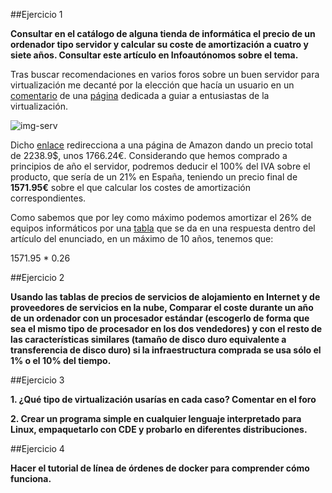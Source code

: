 ##Ejercicio 1

**Consultar en el catálogo de alguna tienda de informática el precio de un ordenador tipo servidor y calcular su coste de amortización a cuatro y siete años. Consultar este artículo en Infoautónomos sobre el tema.**

[comentario]:http://www.tinkertry.com/superguide-home-virtualization-server-enthusiasts-colorful-variety-of-esxi-whiteboxes/
[página]:http://www.amazon.com/gp/registry/wishlist/1S6RGAOHWS4BL/ref=cm_wl_rlist_go_o
[img-serv]:http://ecx.images-amazon.com/images/I/41eG4jk2arL.jpg
[enlace]:http://www.amazon.com/gp/registry/wishlist/1S6RGAOHWS4BL/ref=cm_wl_rlist_go_o
[tabla]:http://www.infoautonomos.com/informacion-al-dia/fiscalidad/gastos-deducibles-autonomos-irpf-estimacion-directa/

Tras buscar recomendaciones en varios foros sobre un buen servidor para virtualización me decanté por la elección que hacía un usuario en un [comentario] de una [página] dedicada a guiar a entusiastas de la virtualización.

![img-serv]

Dicho [enlace] redirecciona a una página de Amazon dando un precio total de 2238.9$, unos 1766.24€. Considerando que hemos comprado a principios de año el servidor, podremos deducir el 100% del IVA sobre el producto, que sería de un 21% en España, teniendo un precio final de **1571.95€** sobre el que calcular los costes de amortización correspondientes.

Como sabemos que por ley como máximo podemos amortizar el 26% de equipos informáticos por una [tabla] que se da en una respuesta dentro del artículo del enunciado, en un máximo de 10 años, tenemos que:

1571.95 * 0.26


##Ejercicio 2

**Usando las tablas de precios de servicios de alojamiento en Internet y de proveedores de servicios en la nube, Comparar el coste durante un año de un ordenador con un procesador estándar (escogerlo de forma que sea el mismo tipo de procesador en los dos vendedores) y con el resto de las características similares (tamaño de disco duro equivalente a transferencia de disco duro) si la infraestructura comprada se usa sólo el 1% o el 10% del tiempo.**


##Ejercicio 3

**1. ¿Qué tipo de virtualización usarías en cada caso? Comentar en el foro**

**2. Crear un programa simple en cualquier lenguaje interpretado para Linux, empaquetarlo con CDE y probarlo en diferentes distribuciones.**


##Ejercicio 4

**Hacer el tutorial de línea de órdenes de docker para comprender cómo funciona.**
